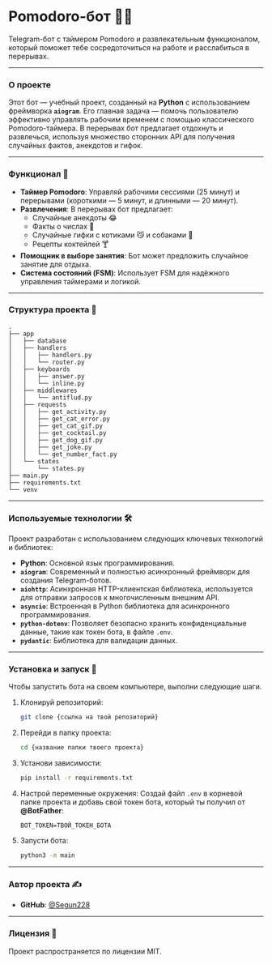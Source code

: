 # Pomodoro-бот 🍅🤖

Telegram-бот с таймером Pomodoro и развлекательным функционалом, который поможет тебе сосредоточиться на работе и расслабиться в перерывах.

-----

### О проекте

Этот бот — учебный проект, созданный на **Python** с использованием фреймворка **`aiogram`**. Его главная задача — помочь пользователю эффективно управлять рабочим временем с помощью классического Pomodoro-таймера. В перерывах бот предлагает отдохнуть и развлечься, используя множество сторонних API для получения случайных фактов, анекдотов и гифок.

-----

### Функционал 🚀

  * **Таймер Pomodoro**: Управляй рабочими сессиями (25 минут) и перерывами (короткими — 5 минут, и длинными — 20 минут).
  * **Развлечения**: В перерывах бот предлагает:
      * Случайные анекдоты 😂
      * Факты о числах 🔢
      * Случайные гифки с котиками 😼 и собаками 🐶
      * Рецепты коктейлей 🍸
  * **Помощник в выборе занятия**: Бот может предложить случайное занятие для отдыха.
  * **Система состояний (FSM)**: Использует FSM для надёжного управления таймерами и логикой.

-----

### Структура проекта 📂

```
.
├── app
│   ├── database
│   ├── handlers
│   │   ├── handlers.py
│   │   └── router.py
│   ├── keyboards
│   │   ├── answer.py
│   │   └── inline.py
│   ├── middlewares
│   │   └── antiflud.py
│   ├── requests
│   │   ├── get_activity.py
│   │   ├── get_cat_error.py
│   │   ├── get_cat_gif.py
│   │   ├── get_cocktail.py
│   │   ├── get_dog_gif.py
│   │   ├── get_joke.py
│   │   └── get_number_fact.py
│   └── states
│       └── states.py
├── main.py
├── requirements.txt
└── venv
```

-----

### Используемые технологии 🛠️

Проект разработан с использованием следующих ключевых технологий и библиотек:

  * **Python**: Основной язык программирования.
  * **`aiogram`**: Современный и полностью асинхронный фреймворк для создания Telegram-ботов.
  * **`aiohttp`**: Асинхронная HTTP-клиентская библиотека, используется для отправки запросов к многочисленным внешним API.
  * **`asyncio`**: Встроенная в Python библиотека для асинхронного программирования.
  * **`python-dotenv`**: Позволяет безопасно хранить конфиденциальные данные, такие как токен бота, в файле `.env`.
  * **`pydantic`**: Библиотека для валидации данных.

-----

### Установка и запуск 🔧

Чтобы запустить бота на своем компьютере, выполни следующие шаги.

1.  Клонируй репозиторий:

    ```bash
    git clone {ссылка на твой репозиторий}
    ```

2.  Перейди в папку проекта:

    ```bash
    cd {название папки твоего проекта}
    ```

3.  Установи зависимости:

    ```bash
    pip install -r requirements.txt
    ```

4.  Настрой переменные окружения:
    Создай файл `.env` в корневой папке проекта и добавь свой токен бота, который ты получил от **@BotFather**:

    ```env
    BOT_TOKEN=ТВОЙ_ТОКЕН_БОТА
    ```

5.  Запусти бота:

    ```bash
    python3 -m main
    ```

-----

### Автор проекта ✍️

  * **GitHub**: [@Segun228](https://www.google.com/search?q=https://github.com/Segun228)

-----

### Лицензия 📝

Проект распространяется по лицензии MIT.
